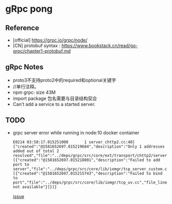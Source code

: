 # gRpc pong


## Reference
- [official] https://grpc.io/grpc/node/
- [CN] protobuf syntax : https://www.bookstack.cn/read/go-grpc/chapter1-protobuf.md

## gRpc Notes
- proto3不支持proto2中的required和optional关键字
- //单行注释。
- npm grpc: size 43M
- import package 包名需要与目录结构契合 
- Can't add a service to a started server.

## TODO
- grpc server error while running in node:10 docker container
    ```
    E0214 03:58:17.015251008       1 server_chttp2.cc:40]        {"created":"@1581652697.015219684","description":"Only 1 addresses added out of total 2 resolved","file":"../deps/grpc/src/core/ext/transport/chttp2/server/chttp2_server.cc","file_line":403,"referenced_errors":[{"created":"@1581652697.015218001","description":"Failed to add port to server","file":"../deps/grpc/src/core/lib/iomgr/tcp_server_custom.cc","file_line":404,"referenced_errors":[{"created":"@1581652697.015215743","description":"Failed to bind to port","file":"../deps/grpc/src/core/lib/iomgr/tcp_uv.cc","file_line":72,"grpc_status":14,"os_error":"address not available"}]}]}
    ```
  [issue](https://github.com/grpc/grpc/issues/19151)